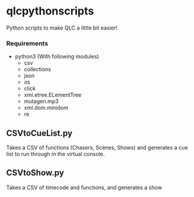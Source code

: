 # qlcpythonscripts
Python scripts to make QLC a little bit easier!

### Requirements
* python3 (With following modules)
	* csv
	* collections
	* json
	* os
	* click
	* xml.etree.ELementTree
	* mutagen.mp3
	* xml.dom.minidom
	* re

## CSVtoCueList.py
Takes a CSV of functions (Chasers, Scenes, Shows) and generates a cue list to run through in the virtual console.

## CSVtoShow.py
Takes a CSV of timecode and functions, and generates a show